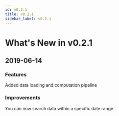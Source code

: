 ```yaml
---
id: v0.2.1
title: v0.2.1
sidebar_label: v0.2.1
---
```


# What's New in v0.2.1

## 2019-06-14

### Features

Added data loading and computation pipeline

### Improvements

You can now search data within a specific date range.

